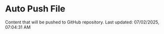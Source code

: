 # Auto Push File

Content that will be pushed to GitHub repository.
Last updated: 07/02/2025, 07:04:31 AM